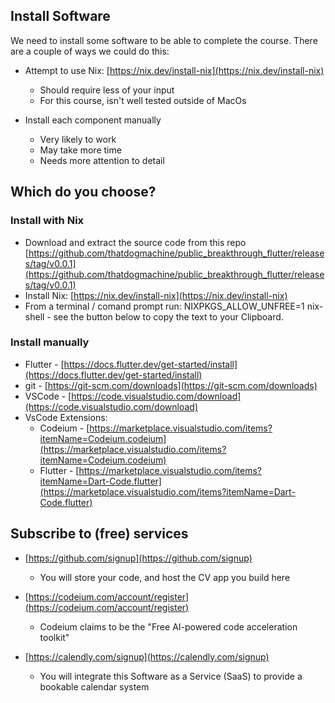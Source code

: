 ## Install Software

We need to install some software to be able to complete the course. There are a couple of ways we could do this:

- Attempt to use Nix: [https://nix.dev/install-nix](https://nix.dev/install-nix)
    - Should require less of your input
    - For this course, isn't well tested outside of MacOs

- Install each component manually
    - Very likely to work
    - May take more time
    - Needs more attention to detail

## Which do you choose?

### Install with Nix

- Download and extract the source code from this repo [https://github.com/thatdogmachine/public_breakthrough_flutter/releases/tag/v0.0.1](https://github.com/thatdogmachine/public_breakthrough_flutter/releases/tag/v0.0.1)
- Install Nix: [https://nix.dev/install-nix](https://nix.dev/install-nix)
- From a terminal / comand prompt run: NIXPKGS_ALLOW_UNFREE=1 nix-shell - see the button below to copy the text to your Clipboard.

### Install manually

- Flutter - [https://docs.flutter.dev/get-started/install](https://docs.flutter.dev/get-started/install)
- git - [https://git-scm.com/downloads](https://git-scm.com/downloads)
- VSCode - [https://code.visualstudio.com/download](https://code.visualstudio.com/download)
- VsCode Extensions:
    - Codeium - [https://marketplace.visualstudio.com/items?itemName=Codeium.codeium](https://marketplace.visualstudio.com/items?itemName=Codeium.codeium)
    - Flutter - [https://marketplace.visualstudio.com/items?itemName=Dart-Code.flutter](https://marketplace.visualstudio.com/items?itemName=Dart-Code.flutter)


## Subscribe to (free) services

- [https://github.com/signup](https://github.com/signup)
    - You will store your code, and host the CV app you build here

- [https://codeium.com/account/register](https://codeium.com/account/register)
    - Codeium claims to be the "Free AI-powered code acceleration toolkit"

- [https://calendly.com/signup](https://calendly.com/signup)
    - You will integrate this Software as a Service (SaaS) to provide a bookable calendar system




